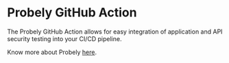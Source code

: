 # Probely GitHub Action 

The Probely GitHub Action allows for easy integration of application and API security testing into your CI/CD pipeline.

Know more about Probely [here](https://probely.com/).
